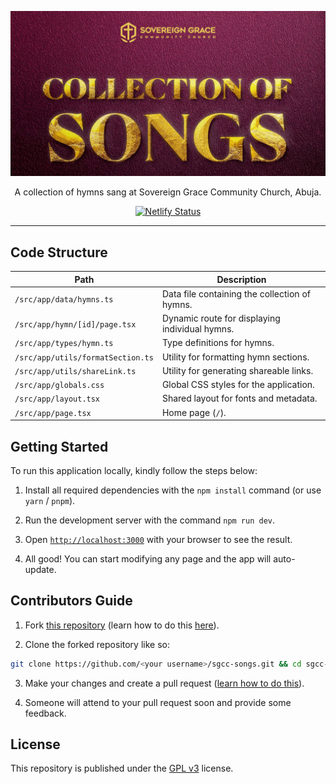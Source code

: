 <div align="center">

[![](./public/cover.png)](https://songs.sgcc.ng)

A collection of hymns sang at Sovereign Grace Community Church, Abuja.

[![Netlify Status](https://api.netlify.com/api/v1/badges/d1bf82a6-b4cb-41fb-baba-2f50a290773c/deploy-status)](https://app.netlify.com/projects/sgcc-songs/deploys)

</div>

---

## Code Structure

| **Path**    | **Description**       |
| ----------- | --------------------- |
| `/src/app/data/hymns.ts`           | Data file containing the collection of hymns.     |
| `/src/app/hymn/[id]/page.tsx`      | Dynamic route for displaying individual hymns.  |
| `/src/app/types/hymn.ts`           | Type definitions for hymns.                     |
| `/src/app/utils/formatSection.ts`  | Utility for formatting hymn sections.           |
| `/src/app/utils/shareLink.ts`      | Utility for generating shareable links.         |
| `/src/app/globals.css`             | Global CSS styles for the application.          |
| `/src/app/layout.tsx`              | Shared layout for fonts and metadata.           |
| `/src/app/page.tsx`                | Home page (`/`).                                |

## Getting Started

To run this application locally, kindly follow the steps below:

1. Install all required dependencies with the `npm install` command (or use `yarn` / `pnpm`).

3. Run the development server with the command `npm run dev`.

4. Open [`http://localhost:3000`](http://localhost:3000) with your browser to see the result.

5. All good! You can start modifying any page and the app will auto-update.


## Contributors Guide

1. Fork [this repository](https://github.com/SGCCAbuja/sgcc-songs) (learn how to do this [here](https://help.github.com/articles/fork-a-repo)).

2. Clone the forked repository like so:

```bash
git clone https://github.com/<your username>/sgcc-songs.git && cd sgcc-songs
```

3. Make your changes and create a pull request ([learn how to do this](https://docs.github.com/en/github/collaborating-with-issues-and-pull-requests/creating-a-pull-request)).

4. Someone will attend to your pull request soon and provide some feedback.

## License

This repository is published under the [GPL v3](LICENSE) license.
